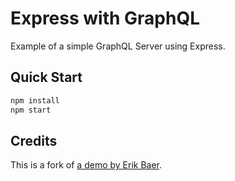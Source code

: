 # Express with GraphQL

Example of a simple GraphQL Server using Express.

## Quick Start

```bash
npm install
npm start
```

## Credits

This is a fork of [a demo by Erik Baer](https://github.com/baer/graphql-demo-evolution-of-api-design).
